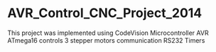 # AVR_Control_CNC_Project_2014


This project was implemented using CodeVision
Microcontroller AVR ATmega16
controls 3 stepper motors
communication RS232
Timers